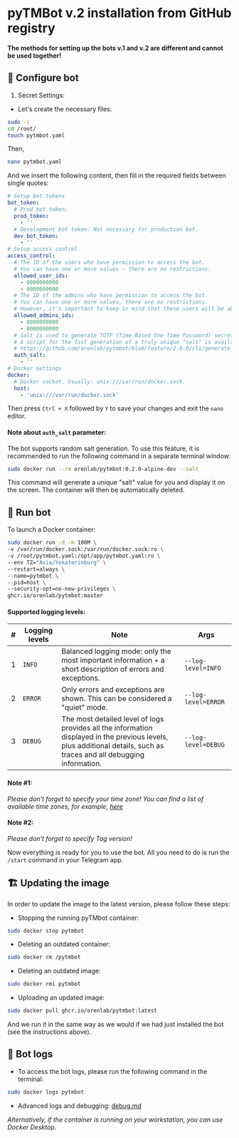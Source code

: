 # pyTMBot v.2 installation from GitHub registry

__The methods for setting up the bots v.1 and v.2 are different and cannot be used together!__

## 🧪 Configure bot

1. Secret Settings:

- Let's create the necessary files:

```bash
sudo -i
cd /root/
touch pytmbot.yaml
```

Then,

```bash
nano pytmbot.yaml
```

And we insert the following content, then fill in the required fields between single quotes:

```yaml
# Setup bot tokens
bot_token:
  # Prod bot token.
  prod_token:
    - ''
  # Development bot token. Not necessary for production bot.
  dev_bot_token:
    - ''
# Setup access control
access_control:
  # The ID of the users who have permission to access the bot.
  # You can have one or more values - there are no restrictions.
  allowed_user_ids:
    - 0000000000
    - 0000000000
  # The ID of the admins who have permission to access the bot.
  # You can have one or more values, there are no restrictions.
  # However, it's important to keep in mind that these users will be able to manage Docker images and containers.
  allowed_admins_ids:
    - 0000000000
    - 0000000000
  # Salt is used to generate TOTP (Time-Based One-Time Password) secrets and to verify the TOTP code.
  # A script for the fast generation of a truly unique "salt" is available in the bot's repository:
  # https://github.com/orenlab/pytmbot/blob/feature/2.0.0/cli/generate_salt.py
  auth_salt:
    - ''
# Docker settings
docker:
  # Docker socket. Usually: unix:///var/run/docker.sock.
  host:
    - 'unix:///var/run/docker.sock'

```

Then press `Ctrl + X` followed by `Y` to save your changes and exit the `nano` editor.

#### Note about `auth_salt` parameter:

The bot supports random salt generation. To use this feature, it is recommended to run the following command in a
separate terminal window:

```bash
sudo docker run --rm orenlab/pytmbot:0.2.0-alpine-dev --salt
```

This command will generate a unique "salt" value for you and display it on the screen. The container will then be
automatically deleted.

## 🔌 Run bot

To launch a Docker container:

```bash
sudo docker run -d -m 100M \
-v /var/run/docker.sock:/var/run/docker.sock:ro \
-v /root/pytmbot.yaml:/opt/app/pytmbot.yaml:ro \
--env TZ="Asia/Yekaterinburg" \
--restart=always \
--name=pytmbot \
--pid=host \
--security-opt=no-new-privileges \
ghcr.io/orenlab/pytmbot:master
```

#### Supported logging levels:

| # | Logging levels | Note                                                                                                                                                                  | Args                | 
|---|----------------|-----------------------------------------------------------------------------------------------------------------------------------------------------------------------|---------------------|
| 1 | `INFO`         | Balanced logging mode: only the most important information + a short description of errors and exceptions.                                                            | `--log-level=INFO`  |
| 2 | `ERROR`        | Only errors and exceptions are shown. This can be considered a "quiet" mode.                                                                                          | `--log-level=ERROR` | 
| 3 | `DEBUG`        | The most detailed level of logs provides all the information displayed in the previous levels, plus additional details, such as traces and all debugging information. | `--log-level=DEBUG` |

#### Note #1:

_Please don't forget to specify your time zone! You can find a list of available time zones, for
example, [here](https://manpages.ubuntu.com/manpages/trusty/man3/DateTime::TimeZone::Catalog.3pm.html)_

#### Note #2:

_Please don't forget to specify Tag version!_

Now everything is ready for you to use the bot. All you need to do is run the `/start` command in your Telegram app.

## 🏗 Updating the image

In order to update the image to the latest version, please follow these steps:

* Stopping the running pyTMbot container:

```bash
sudo docker stop pytmbot
```

* Deleting an outdated container:

```bash
sudo docker rm /pytmbot
```

* Deleting an outdated image:

```bash
sudo docker rmi pytmbot
```

* Uploading an updated image:

```bash
sudo docker pull ghcr.io/orenlab/pytmbot:latest
```

And we run it in the same way as we would if we had just installed the bot (see the instructions above).

## 🚀 Bot logs

- To access the bot logs, please run the following command in the terminal:

```bash
sudo docker logs pytmbot
```

- Advanced logs and debugging: [debug.md](debug.md)

_Alternatively, if the container is running on your workstation, you can use Docker Desktop._
